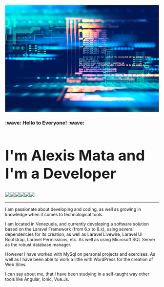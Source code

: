 <img src="FullStack02.jpg" height="350" width="100%"/>
<h3>:wave: Hello to Everyone! :wave:</h3> <h1 style="font-size:48px; font-family=Tahoma, Verdana, Arial;"> I'm Alexis Mata and I'm a Developer </h1>
<div style="display:flex; flex-direction:row">
<img src="https://img.shields.io/badge/Available-On Fire-0066CC?style=plastic&logo=fireship&logoColor=FFCA28&labelColor=0A0A23"/>
<a href="mailto:alexis.ed.mata@gmail.com"><img src="https://img.shields.io/badge/Email-alexis.ed.mata@gmail.com-CA0404?style=plastic&logo=gmail&logoColor=CA0404&labelColor=0A0A23"/></a>
<a href="https://walink.co/1d9752"><img src="https://img.shields.io/badge/WhatsApp-+584148726426-11D100?style=plastic&logo=whatsapp&labelColor=0A0A23"/></a>
<a href="https://www.linkedin.com/in/alexis-eduardo-mata/"><img src="https://img.shields.io/badge/LinkedIn-Profile-blue?style=plastic&logo=linkedin&labelColor=0A0A23"/></a>
<a href="Alexis Eduardo Mata-Eng Resume.pdf"><img src="https://img.shields.io/badge/Resume-EN-EB844E?style=plastic&logo=readthedocs&logoColor=EB844E&labelColor=0A0A23"/></a>
<a href="Alexis+Eduardo+Mata+CV.pdf"><img src="https://img.shields.io/badge/Resume-SP-CA0404?style=plastic&logo=readthedocs&logoColor=CA0404&labelColor=0A0A23"/></a>
</div>
<hr />

I am passionate about developing and coding, as well as growing in knowledge when it comes to technological tools. 

I am located in Venezuela, and currently developing a software solution based on the Laravel Framework (from 6.x to 8.x), using several dependencies for its creation, as well as Laravel Livewire, Laravel UI Bootstrap, Laravel Permissions, etc. As well as using Microsoft SQL Server as the robust database manager. 

However I have worked with MySql on personal projects and exercises. As well as I have been able to work a little with WordPress for the creation of Web Sites.

I can say about me, that I have been studying in a self-taught way other tools like Angular, Ionic, Vue.Js.



